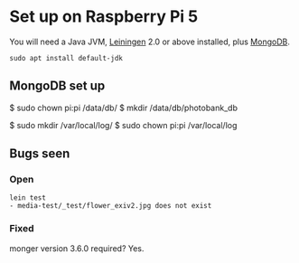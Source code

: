 # Set up on Raspberry Pi 5

You will need a Java JVM, [Leiningen][1] 2.0 or above installed, plus
[MongoDB][2].

```
sudo apt install default-jdk
```

[1]: https://github.com/technomancy/leiningen
[2]: https://github.com/themattman/mongodb-raspberrypi-binaries

## MongoDB set up

$ sudo chown pi:pi /data/db/
$ mkdir /data/db/photobank_db

$ sudo mkdir /var/local/log/
$ sudo chown pi:pi /var/local/log

## Bugs seen

### Open

```
lein test
- media-test/_test/flower_exiv2.jpg does not exist
```

### Fixed

monger version 3.6.0 required? Yes.